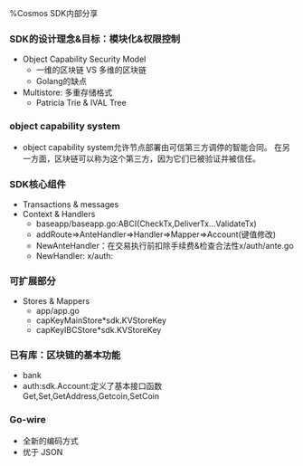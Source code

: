 %Cosmos SDK内部分享

### SDK的设计理念&目标：模块化&权限控制
- Object Capability Security Model 
	- 一维的区块链 VS 多维的区块链
	- Golang的缺点
- Multistore: 多重存储格式 
	- Patricia Trie & IVAL Tree

### object capability system
- object capability system允许节点部署由可信第三方调停的智能合同。 在另一方面，区块链可以称为这个第三方，因为它们已被验证并被信任。

### SDK核心组件
- Transactions & messages 
- Context & Handlers
	- baseapp/baseapp.go:ABCI(CheckTx,DeliverTx...ValidateTx)
	- addRoute=>AnteHandler=>Handler=>Mapper=>Account(键值修改)
	- NewAnteHandler：在交易执行前扣除手续费&检查合法性x/auth/ante.go
	- NewHandler: x/auth: 

### 可扩展部分
- Stores & Mappers
	- app/app.go 
	- capKeyMainStore\*sdk.KVStoreKey
    - capKeyIBCStore\*sdk.KVStoreKey

### 已有库：区块链的基本功能

- bank
- auth:sdk.Account:定义了基本接口函数Get,Set,GetAddress,Getcoin,SetCoin

### Go-wire

- 全新的编码方式
- 优于 JSON









